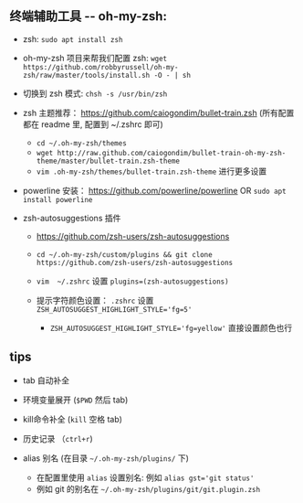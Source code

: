 
## 终端辅助工具 -- oh-my-zsh:
* zsh: `sudo apt install zsh`

* oh-my-zsh 项目来帮我们配置 zsh: `wget https://github.com/robbyrussell/oh-my-zsh/raw/master/tools/install.sh -O - | sh`

* 切换到 zsh 模式: `chsh -s /usr/bin/zsh`

* zsh 主题推荐： https://github.com/caiogondim/bullet-train.zsh (所有配置都在 readme 里, 配置到 ~/.zshrc 即可)
    * `cd ~/.oh-my-zsh/themes`
    * `wget http://raw.github.com/caiogondim/bullet-train-oh-my-zsh-theme/master/bullet-train.zsh-theme`
    * `vim .oh-my-zsh/themes/bullet-train.zsh-theme` 进行更多设置

* powerline 安装： https://github.com/powerline/powerline OR `sudo apt install powerline`

* zsh-autosuggestions 插件
    * https://github.com/zsh-users/zsh-autosuggestions

    * `cd ~/.oh-my-zsh/custom/plugins && git clone https://github.com/zsh-users/zsh-autosuggestions`

    * `vim  ~/.zshrc` 设置 `plugins=(zsh-autosuggestions)`

    * 提示字符颜色设置： `.zshrc` 设置`ZSH_AUTOSUGGEST_HIGHLIGHT_STYLE='fg=5'`
        * `ZSH_AUTOSUGGEST_HIGHLIGHT_STYLE='fg=yellow'` 直接设置颜色也行

## tips
* tab 自动补全

* 环境变量展开 (`$PWD` 然后 tab)

* kill命令补全 (`kill` 空格 tab)

* 历史记录 （`ctrl+r`)

* alias 别名 (在目录 `~/.oh-my-zsh/plugins/` 下)
    * 在配置里使用 `alias` 设置别名: 例如 `alias gst='git status'`
    * 例如 git 的别名在 `~/.oh-my-zsh/plugins/git/git.plugin.zsh`
